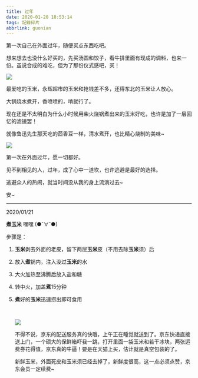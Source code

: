 ```yaml
---
title: 过年
date: 2020-01-20 18:53:14
tags: 記錄碎片
abbrlink: guonian
---
```


第一次自己在外面过年，随便买点东西吃吧。

想来想去也没什么好买的，先买汤圆和饺子，看牛排里面有现成的调料，也来一份。虽说合成的难吃，但为了那份仪式感吧，买！

![](https://f7ionsy-1251389397.file.myqcloud.com/image/%E8%BF%87%E5%B9%B4/IMG_3622.JPG)

最爱吃的玉米，永辉超市的玉米和抢钱差不多，还得东北的玉米让人放心。

大锅烧水煮开，香喷喷的，啃就行了。

现在还是不太明白为什么小时候用柴火烧锅煮出来的玉米好吃，也许是加了一层回忆的滤镜罢！

就像鲁迅先生那天吃的茴香豆一样，清水煮开，也比精心烧制的美味~

![](https://f7ionsy-1251389397.file.myqcloud.com/image/%E8%BF%87%E5%B9%B4/IMG_3625.PNG)

第一次在外面过年，愿一切都好。

见不到相见的人，过年，成了心中一道坎，也许逃避是最好的选择。

逃避众人的热闹，就当时间没从我的身上流淌过去~

安~

------

2020/01/21

**煮玉米**   嘿嘿 (●ˇ∀ˇ●)

步骤是：

1. **玉米**剥去外面的老皮，留下两层**玉米**皮（不用去除**玉米**须）后

2. 放入**煮**锅内，注入没过**玉米**的水

3. 大火加热至沸腾后放入盐和糖

4. 转中火，加盖**煮**15分钟

5. **煮**好的**玉米**迅速捞出即可食用

   ​		

   ![](https://f7ionsy-1251389397.file.myqcloud.com/image/%E8%BF%87%E5%B9%B4/007.jpg)

   不得不说，京东的配送服务真的快哦，上午正在睡觉就送到了。京东快递直接送上门，一个硕大的保鲜箱吓我一跳，打开里面一袋玉米和若干冰块，两张运费券花得值，京东真的牛逼！要是在天猫上买，估计就是真空包装的了。

   新鲜玉米，外面死皮和玉米须已经去掉了，新鲜度很高，这一点必须点赞，京东会员一定续费~